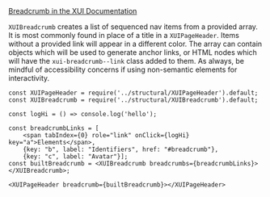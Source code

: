 <div class="xui-margin-vertical">
	<a href="../section-compounds-navigation-breadcrumbs.html" isDocLink>Breadcrumb in the XUI Documentation</a>
</div>

`XUIBreadcrumb` creates a list of sequenced nav items from a provided array. It is most commonly found in place of a title in a `XUIPageHeader`. Items without a provided link will appear in a different color. The array can contain objects which will be used to generate anchor links, or HTML nodes which will have the `xui-breadcrumb--link` class added to them. As always, be mindful of accessibility concerns if using non-semantic elements for interactivity.

```
const XUIPageHeader = require('../structural/XUIPageHeader').default;
const XUIBreadcrumb = require('../structural/XUIBreadcrumb').default;

const logHi = () => console.log('hello');

const breadcrumbLinks = [
	<span tabIndex={0} role="link" onClick={logHi} key="a">Elements</span>,
	{key: "b", label: "Identifiers", href: "#breadcrumb"},
	{key: "c", label: "Avatar"}];
const builtBreadcrumb = <XUIBreadcrumb breadcrumbs={breadcrumbLinks}></XUIBreadcrumb>;

<XUIPageHeader breadcrumb={builtBreadcrumb}></XUIPageHeader>

```
